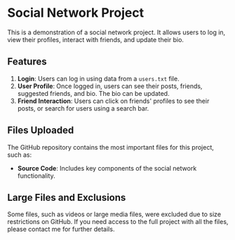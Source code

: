 # Social Network Project

This is a demonstration of a social network project. It allows users to log in, view their profiles, interact with friends, and update their bio.

## Features

1. **Login**: Users can log in using data from a `users.txt` file.
2. **User Profile**: Once logged in, users can see their posts, friends, suggested friends, and bio. The bio can be updated.
3. **Friend Interaction**: Users can click on friends' profiles to see their posts, or search for users using a search bar.

## Files Uploaded

The GitHub repository contains the most important files for this project, such as:

- **Source Code**: Includes key components of the social network functionality.

## Large Files and Exclusions

Some files, such as videos or large media files, were excluded due to size restrictions on GitHub. 
If you need access to the full project with all the files, please contact me for further details.



